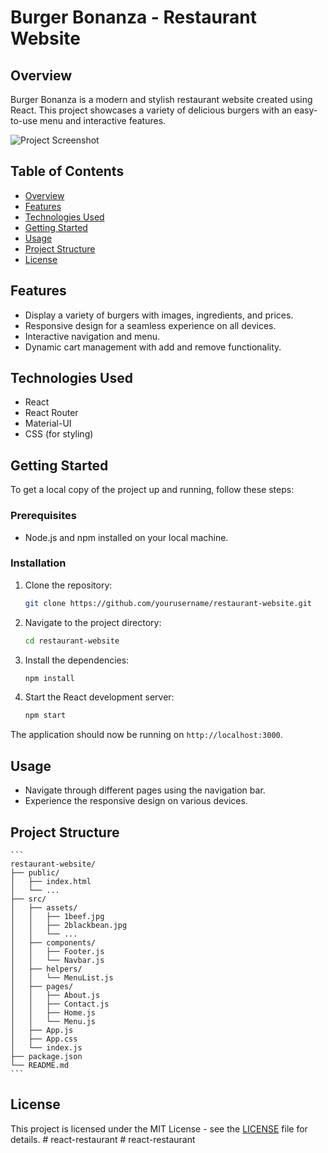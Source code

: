 # Burger Bonanza - Restaurant Website

## Overview

Burger Bonanza is a modern and stylish restaurant website created using React. This project showcases a variety of delicious burgers with an easy-to-use menu and interactive features.

![Project Screenshot](./src/assets/localhost_3000_menu.png)

## Table of Contents

- [Overview](#overview)
- [Features](#features)
- [Technologies Used](#technologies-used)
- [Getting Started](#getting-started)
- [Usage](#usage)
- [Project Structure](#project-structure)
- [License](#license)

## Features

- Display a variety of burgers with images, ingredients, and prices.
- Responsive design for a seamless experience on all devices.
- Interactive navigation and menu.
- Dynamic cart management with add and remove functionality.

## Technologies Used

- React
- React Router
- Material-UI
- CSS (for styling)

## Getting Started

To get a local copy of the project up and running, follow these steps:

### Prerequisites

- Node.js and npm installed on your local machine.

### Installation

1. Clone the repository:

    ```bash
    git clone https://github.com/yourusername/restaurant-website.git
    ```

2. Navigate to the project directory:

    ```bash
    cd restaurant-website
    ```

3. Install the dependencies:

    ```bash
    npm install
    ```

4. Start the React development server:

    ```bash
    npm start
    ```

The application should now be running on `http://localhost:3000`.

## Usage

- Navigate through different pages using the navigation bar.
- Experience the responsive design on various devices.

## Project Structure

    ```
    restaurant-website/
    ├── public/
    │   ├── index.html
    │   └── ...
    ├── src/
    │   ├── assets/
    │   │   ├── 1beef.jpg
    │   │   ├── 2blackbean.jpg
    │   │   └── ...
    │   ├── components/
    │   │   ├── Footer.js
    │   │   └── Navbar.js
    │   ├── helpers/
    │   │   └── MenuList.js
    │   ├── pages/
    │   │   ├── About.js
    │   │   ├── Contact.js
    │   │   ├── Home.js
    │   │   └── Menu.js
    │   ├── App.js
    │   ├── App.css
    │   └── index.js
    ├── package.json
    └── README.md
    ```

## License

This project is licensed under the MIT License - see the [LICENSE](LICENSE) file for details.
#   r e a c t - r e s t a u r a n t  
 #   r e a c t - r e s t a u r a n t  
 
